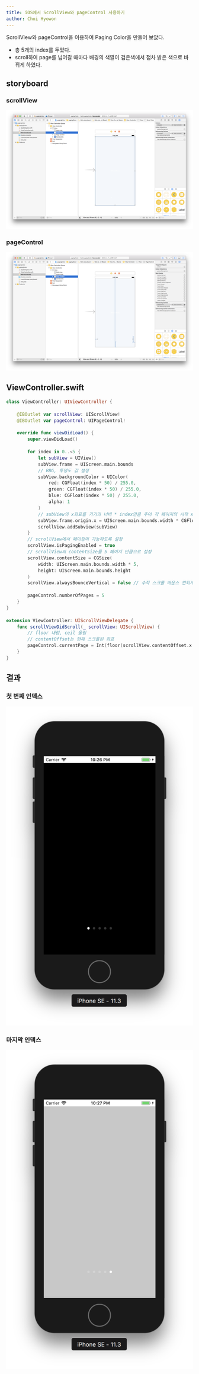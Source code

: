 ```yaml
---
title: iOS에서 ScrollView와 pageControl 사용하기
author: Choi Hyowon
---
```

ScrollView와 pageControl을 이용하여 Paging Color을 만들어 보았다.
* 총 5개의 index를 두었다.
* scroll하여 page를 넘어갈 때마다 배경의 색깔이 검은색에서 점차 밝은 색으로 바뀌게 하였다.

## storyboard
### scrollView
![Image](/images/pagingColor_scrollView.png)

### pageControl
![Image](/images/pagingColor_pageControl.png)

## ViewController.swift
```swift
class ViewController: UIViewController {
    
    @IBOutlet var scrollView: UIScrollView!
    @IBOutlet var pageControl: UIPageControl!
    
    override func viewDidLoad() {
        super.viewDidLoad()
        
        for index in 0..<5 {
            let subView = UIView()
            subView.frame = UIScreen.main.bounds
            // RBG, 투명도 값 설정
            subView.backgroundColor = UIColor( 
                red: CGFloat(index * 50) / 255.0,
                green: CGFloat(index * 50) / 255.0,
                blue: CGFloat(index * 50) / 255.0,
                alpha: 1
            )
            // subView의 x좌표를 기기의 너비 * index만큼 주어 각 페이지의 시작 x좌표를 설정
            subView.frame.origin.x = UIScreen.main.bounds.width * CGFloat(index)
            scrollView.addSubview(subView)
        }
        // scrollView에서 페이징이 가능하도록 설정
        scrollView.isPagingEnabled = true
        // scrollView의 contentSize를 5 페이지 만큼으로 설정
        scrollView.contentSize = CGSize(
            width: UIScreen.main.bounds.width * 5,
            height: UIScreen.main.bounds.height
        )
        scrollView.alwaysBounceVertical = false // 수직 스크롤 바운스 안되게 설정
        
        pageControl.numberOfPages = 5
    }
}

extension ViewController: UIScrollViewDelegate {
    func scrollViewDidScroll(_ scrollView: UIScrollView) {
        // floor 내림, ceil 올림
        // contentOffset는 현재 스크롤된 좌표
        pageControl.currentPage = Int(floor(scrollView.contentOffset.x / UIScreen.main.bounds.width))
    }
}
```

## 결과
### 첫 번째 인덱스
![Image](/images/pagingColor_result_firstIndex.png)
### 마지막 인덱스
![Image](/images/pagingColor_result_lastIndex.png)